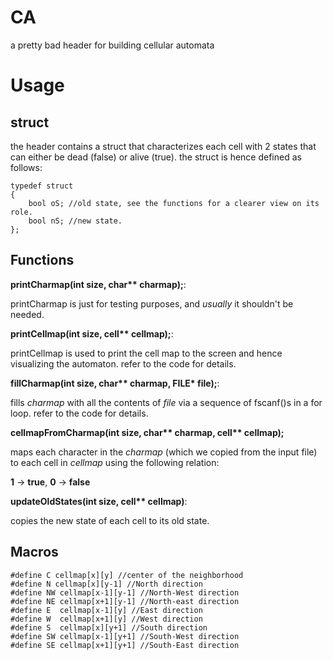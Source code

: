 # CA
a pretty bad header for building cellular automata

# Usage

## struct
the header contains a struct that characterizes each cell with 2 states that can either be 
dead (false) or alive (true). the struct is hence defined as follows:

	typedef struct  
	{  
		bool oS; //old state, see the functions for a clearer view on its role.  	
		bool nS; //new state.  
	};  

 



## Functions
__printCharmap(int size, char** charmap);__:  

printCharmap is just for testing purposes, and *usually* it shouldn't be needed.  

__printCellmap(int size, cell** cellmap);__:  

printCellmap is used to print the cell map to the screen and hence visualizing the automaton.
refer to the code for details.  

__fillCharmap(int size, char** charmap, FILE* file);__:  

fills _charmap_ with all the contents of _file_ via a sequence of fscanf()s in a for loop. 
refer to the code for details.  

__cellmapFromCharmap(int size, char** charmap, cell** cellmap);__  

maps each character in the _charmap_ (which we copied from the input file) to each cell in  _cellmap_ using 
the following relation:  



__1__ -> __true__, __0__ -> __false__  

__updateOldStates(int size, cell** cellmap)__:  

copies the new state of each cell to its old state.  

## Macros

	#define C cellmap[x][y] //center of the neighborhood
	#define N cellmap[x][y-1] //North direction   
	#define NW cellmap[x-1][y-1] //North-West direction
	#define NE cellmap[x+1][y-1] //North-east direction 
	#define E  cellmap[x-1][y] //East direction
	#define W  cellmap[x+1][y] //West direction
	#define S  cellmap[x][y+1] //South direction 
	#define SW cellmap[x-1][y+1] //South-West direction
	#define SE cellmap[x+1][y+1] //South-East direction

